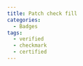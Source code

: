 ```yaml
---
title: Patch check fill
categories:
  - Badges
tags:
  - verified
  - checkmark
  - certified
---
```

